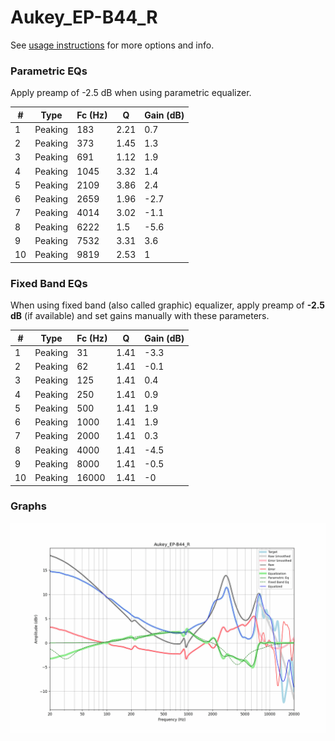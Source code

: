 # Aukey_EP-B44_R
See [usage instructions](https://github.com/jaakkopasanen/AutoEq#usage) for more options and info.

### Parametric EQs
Apply preamp of -2.5 dB when using parametric equalizer.

|   # | Type    |   Fc (Hz) |    Q |   Gain (dB) |
|-----|---------|-----------|------|-------------|
|   1 | Peaking |       183 | 2.21 |         0.7 |
|   2 | Peaking |       373 | 1.45 |         1.3 |
|   3 | Peaking |       691 | 1.12 |         1.9 |
|   4 | Peaking |      1045 | 3.32 |         1.4 |
|   5 | Peaking |      2109 | 3.86 |         2.4 |
|   6 | Peaking |      2659 | 1.96 |        -2.7 |
|   7 | Peaking |      4014 | 3.02 |        -1.1 |
|   8 | Peaking |      6222 | 1.5  |        -5.6 |
|   9 | Peaking |      7532 | 3.31 |         3.6 |
|  10 | Peaking |      9819 | 2.53 |         1   |

### Fixed Band EQs
When using fixed band (also called graphic) equalizer, apply preamp of **-2.5 dB** (if available) and set gains manually with these parameters.

|   # | Type    |   Fc (Hz) |    Q |   Gain (dB) |
|-----|---------|-----------|------|-------------|
|   1 | Peaking |        31 | 1.41 |        -3.3 |
|   2 | Peaking |        62 | 1.41 |        -0.1 |
|   3 | Peaking |       125 | 1.41 |         0.4 |
|   4 | Peaking |       250 | 1.41 |         0.9 |
|   5 | Peaking |       500 | 1.41 |         1.9 |
|   6 | Peaking |      1000 | 1.41 |         1.9 |
|   7 | Peaking |      2000 | 1.41 |         0.3 |
|   8 | Peaking |      4000 | 1.41 |        -4.5 |
|   9 | Peaking |      8000 | 1.41 |        -0.5 |
|  10 | Peaking |     16000 | 1.41 |        -0   |

### Graphs
![](./Aukey_EP-B44_R.png)
